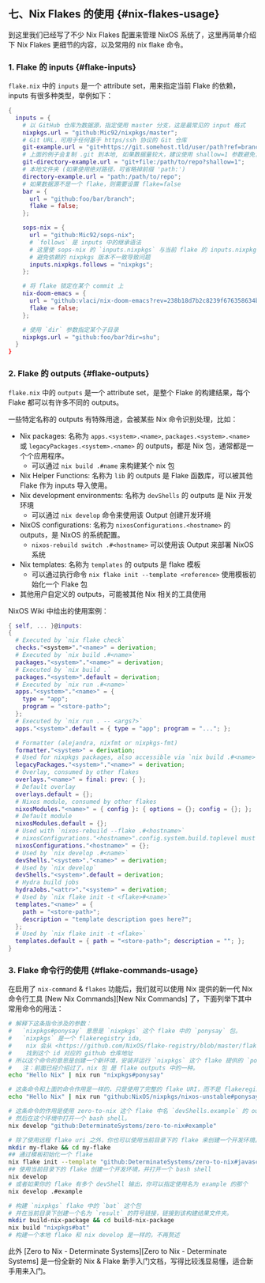 
## 七、Nix Flakes 的使用 {#nix-flakes-usage}

到这里我们已经写了不少 Nix Flakes 配置来管理 NixOS 系统了，这里再简单介绍下 Nix Flakes 更细节的内容，以及常用的 nix flake 命令。

### 1. Flake 的 inputs {#flake-inputs}

`flake.nix` 中的 `inputs` 是一个 attribute set，用来指定当前 Flake 的依赖，inputs 有很多种类型，举例如下：

```nix
{
  inputs = {
    # 以 GitHub 仓库为数据源，指定使用 master 分支，这是最常见的 input 格式
    nixpkgs.url = "github:Mic92/nixpkgs/master";
    # Git URL，可用于任何基于 https/ssh 协议的 Git 仓库
    git-example.url = "git+https://git.somehost.tld/user/path?ref=branch&rev=fdc8ef970de2b4634e1b3dca296e1ed918459a9e";
    # 上面的例子会复制 .git 到本地, 如果数据量较大，建议使用 shallow=1 参数避免复制 .git
    git-directory-example.url = "git+file:/path/to/repo?shallow=1";
    # 本地文件夹 (如果使用绝对路径，可省略掉前缀 'path:')
    directory-example.url = "path:/path/to/repo";
    # 如果数据源不是一个 flake，则需要设置 flake=false
    bar = {
      url = "github:foo/bar/branch";
      flake = false;
    };

    sops-nix = {
      url = "github:Mic92/sops-nix";
      # `follows` 是 inputs 中的继承语法
      # 这里使 sops-nix 的 `inputs.nixpkgs` 与当前 flake 的 inputs.nixpkgs 保持一致，
      # 避免依赖的 nixpkgs 版本不一致导致问题
      inputs.nixpkgs.follows = "nixpkgs";
    };

    # 将 flake 锁定在某个 commit 上
    nix-doom-emacs = {
      url = "github:vlaci/nix-doom-emacs?rev=238b18d7b2c8239f676358634bfb32693d3706f3";
      flake = false;
    };

    # 使用 `dir` 参数指定某个子目录
    nixpkgs.url = "github:foo/bar?dir=shu";
  }
}
```

### 2. Flake 的 outputs {#flake-outputs}

`flake.nix` 中的 `outputs` 是一个 attribute set，是整个 Flake 的构建结果，每个 Flake 都可以有许多不同的 outputs。

一些特定名称的 outputs 有特殊用途，会被某些 Nix 命令识别处理，比如：

- Nix packages: 名称为 `apps.<system>.<name>`, `packages.<system>.<name>` 或 `legacyPackages.<system>.<name>` 的 outputs，都是 Nix 包，通常都是一个个应用程序。
  - 可以通过 `nix build .#name` 来构建某个 nix 包
- Nix Helper Functions: 名称为 `lib` 的 outputs 是 Flake 函数库，可以被其他 Flake 作为 inputs 导入使用。
- Nix development environments: 名称为 `devShells` 的 outputs 是 Nix 开发环境
  - 可以通过 `nix develop` 命令来使用该 Output 创建开发环境
- NixOS configurations: 名称为 `nixosConfigurations.<hostname>` 的 outputs，是 NixOS 的系统配置。
  - `nixos-rebuild switch .#<hostname>` 可以使用该 Output 来部署 NixOS 系统
- Nix templates: 名称为 `templates` 的 outputs 是 flake 模板
  - 可以通过执行命令 `nix flake init --template <reference>` 使用模板初始化一个 Flake 包
- 其他用户自定义的 outputs，可能被其他 Nix 相关的工具使用

NixOS Wiki 中给出的使用案例：

```nix
{ self, ... }@inputs:
{
  # Executed by `nix flake check`
  checks."<system>"."<name>" = derivation;
  # Executed by `nix build .#<name>`
  packages."<system>"."<name>" = derivation;
  # Executed by `nix build .`
  packages."<system>".default = derivation;
  # Executed by `nix run .#<name>`
  apps."<system>"."<name>" = {
    type = "app";
    program = "<store-path>";
  };
  # Executed by `nix run . -- <args?>`
  apps."<system>".default = { type = "app"; program = "..."; };

  # Formatter (alejandra, nixfmt or nixpkgs-fmt)
  formatter."<system>" = derivation;
  # Used for nixpkgs packages, also accessible via `nix build .#<name>`
  legacyPackages."<system>"."<name>" = derivation;
  # Overlay, consumed by other flakes
  overlays."<name>" = final: prev: { };
  # Default overlay
  overlays.default = {};
  # Nixos module, consumed by other flakes
  nixosModules."<name>" = { config }: { options = {}; config = {}; };
  # Default module
  nixosModules.default = {};
  # Used with `nixos-rebuild --flake .#<hostname>`
  # nixosConfigurations."<hostname>".config.system.build.toplevel must be a derivation
  nixosConfigurations."<hostname>" = {};
  # Used by `nix develop .#<name>`
  devShells."<system>"."<name>" = derivation;
  # Used by `nix develop`
  devShells."<system>".default = derivation;
  # Hydra build jobs
  hydraJobs."<attr>"."<system>" = derivation;
  # Used by `nix flake init -t <flake>#<name>`
  templates."<name>" = {
    path = "<store-path>";
    description = "template description goes here?";
  };
  # Used by `nix flake init -t <flake>`
  templates.default = { path = "<store-path>"; description = ""; };
}
```

### 3. Flake 命令行的使用 {#flake-commands-usage}

在启用了 `nix-command` & `flakes` 功能后，我们就可以使用 Nix 提供的新一代 Nix 命令行工具 [New Nix Commands][New Nix Commands] 了，下面列举下其中常用命令的用法：

```bash
# 解释下这条指令涉及的参数：
#   `nixpkgs#ponysay` 意思是 `nixpkgs` 这个 flake 中的 `ponysay` 包。
#   `nixpkgs` 是一个 flakeregistry ida,
#    nix 会从 <https://github.com/NixOS/flake-registry/blob/master/flake-registry.json> 中
#    找到这个 id 对应的 github 仓库地址
# 所以这个命令的意思是创建一个新环境，安装并运行 `nixpkgs` 这个 flake 提供的 `ponysay` 包。
#   注：前面已经介绍过了，nix 包 是 flake outputs 中的一种。
echo "Hello Nix" | nix run "nixpkgs#ponysay"

# 这条命令和上面的命令作用是一样的，只是使用了完整的 flake URI，而不是 flakeregistry id。
echo "Hello Nix" | nix run "github:NixOS/nixpkgs/nixos-unstable#ponysay"

# 这条命令的作用是使用 zero-to-nix 这个 flake 中名 `devShells.example` 的 outptus 来创建一个开发环境，
# 然后在这个环境中打开一个 bash shell。
nix develop "github:DeterminateSystems/zero-to-nix#example"

# 除了使用远程 flake uri 之外，你也可以使用当前目录下的 flake 来创建一个开发环境。
mkdir my-flake && cd my-flake
## 通过模板初始化一个 flake
nix flake init --template "github:DeterminateSystems/zero-to-nix#javascript-dev"
## 使用当前目录下的 flake 创建一个开发环境，并打开一个 bash shell
nix develop
# 或者如果你的 flake 有多个 devShell 输出，你可以指定使用名为 example 的那个
nix develop .#example

# 构建 `nixpkgs` flake 中的 `bat` 这个包
# 并在当前目录下创建一个名为 `result` 的符号链接，链接到该构建结果文件夹。
mkdir build-nix-package && cd build-nix-package
nix build "nixpkgs#bat"
# 构建一个本地 flake 和 nix develop 是一样的，不再赘述
```

此外 [Zero to Nix - Determinate Systems][Zero to Nix - Determinate Systems] 是一份全新的 Nix & Flake 新手入门文档，写得比较浅显易懂，适合新手用来入门。

